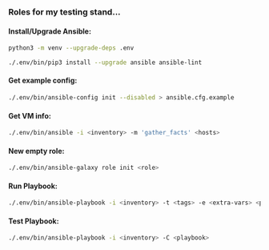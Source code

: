### Roles for my testing stand...

#### Install/Upgrade Ansible:
```bash
python3 -m venv --upgrade-deps .env
```
```bash
./.env/bin/pip3 install --upgrade ansible ansible-lint
```

#### Get example config:
```bash
./.env/bin/ansible-config init --disabled > ansible.cfg.example
```

#### Get VM info:
```bash
./.env/bin/ansible -i <inventory> -m 'gather_facts' <hosts>
```

#### New empty role:
```bash
./.env/bin/ansible-galaxy role init <role>
```

#### Run Playbook:
```bash
./.env/bin/ansible-playbook -i <inventory> -t <tags> -e <extra-vars> <playbook>
```

#### Test Playbook:
```bash
./.env/bin/ansible-playbook -i <inventory> -C <playbook>
```
